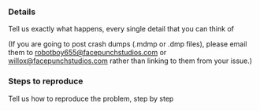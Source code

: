 ### Details
Tell us exactly what happens, every single detail that you can think of

(If you are going to post crash dumps (.mdmp or .dmp files), please email them to robotboy655@facepunchstudios.com or willox@facepunchstudios.com rather than linking to them from your issue.)

### Steps to reproduce
Tell us how to reproduce the problem, step by step
